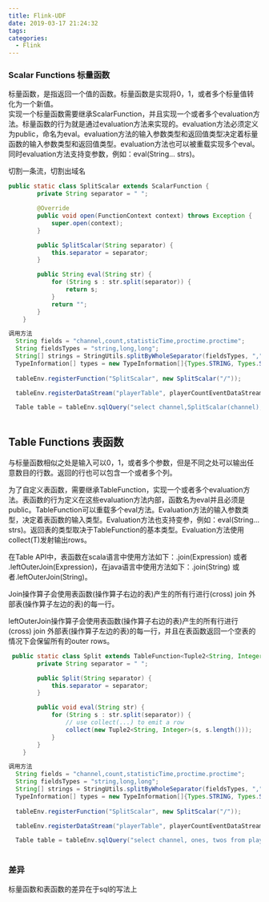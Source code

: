 ```yaml
---
title: Flink-UDF
date: 2019-03-17 21:24:32
tags:
categories:
  - Flink
---
```



### Scalar Functions 标量函数

标量函数，是指返回一个值的函数。标量函数是实现将0，1，或者多个标量值转化为一个新值。    
实现一个标量函数需要继承ScalarFunction，并且实现一个或者多个evaluation方法。标量函数的行为就是通过evaluation方法来实现的。evaluation方法必须定义为public，命名为eval。evaluation方法的输入参数类型和返回值类型决定着标量函数的输入参数类型和返回值类型。evaluation方法也可以被重载实现多个eval。同时evaluation方法支持变参数，例如：eval(String... strs)。

切割一条流，切割出域名
```java
public static class SplitScalar extends ScalarFunction {
        private String separator = " ";

        @Override
        public void open(FunctionContext context) throws Exception {
            super.open(context);
        }

        public SplitScalar(String separator) {
            this.separator = separator;
        }

        public String eval(String str) {
            for (String s : str.split(separator)) {
                return s;
            }
            return "";
        }
    }
```

```java
调用方法
  String fields = "channel,count,statisticTime,proctime.proctime";
  String fieldsTypes = "string,long,long";
  String[] strings = StringUtils.splitByWholeSeparator(fieldsTypes, ",");
  TypeInformation[] types = new TypeInformation[]{Types.STRING, Types.STRING, Types.LONG, Types.LONG};
  
  tableEnv.registerFunction("SplitScalar", new SplitScalar("/"));

  tableEnv.registerDataStream("playerTable", playerCountEventDataStream, fields);

  Table table = tableEnv.sqlQuery("select channel,SplitScalar(channel), sum(`count`) as `count`, statisticTime from playerTable group by channel,statisticTime,TUMBLE(proctime, INTERVAL '5' SECOND)");
       
```


## Table Functions 表函数

与标量函数相似之处是输入可以0，1，或者多个参数，但是不同之处可以输出任意数目的行数。返回的行也可以包含一个或者多个列。    

为了自定义表函数，需要继承TableFunction，实现一个或者多个evaluation方法。表函数的行为定义在这些evaluation方法内部，函数名为eval并且必须是public。TableFunction可以重载多个eval方法。Evaluation方法的输入参数类型，决定着表函数的输入类型。Evaluation方法也支持变参，例如：eval(String... strs)。返回表的类型取决于TableFunction的基本类型。Evaluation方法使用collect(T)发射输出rows。      

在Table API中，表函数在scala语言中使用方法如下：.join(Expression) 或者 .leftOuterJoin(Expression)，在java语言中使用方法如下：.join(String) 或者.leftOuterJoin(String)。

Join操作算子会使用表函数(操作算子右边的表)产生的所有行进行(cross) join 外部表(操作算子左边的表)的每一行。


leftOuterJoin操作算子会使用表函数(操作算子右边的表)产生的所有行进行(cross) join 外部表(操作算子左边的表)的每一行，并且在表函数返回一个空表的情况下会保留所有的outer rows。

```java
 public static class Split extends TableFunction<Tuple2<String, Integer>> {
        private String separator = " ";

        public Split(String separator) {
            this.separator = separator;
        }

        public void eval(String str) {
            for (String s : str.split(separator)) {
                // use collect(...) to emit a row
                collect(new Tuple2<String, Integer>(s, s.length()));
            }
        }
    }

```


```java
调用方法
  String fields = "channel,count,statisticTime,proctime.proctime";
  String fieldsTypes = "string,long,long";
  String[] strings = StringUtils.splitByWholeSeparator(fieldsTypes, ",");
  TypeInformation[] types = new TypeInformation[]{Types.STRING, Types.STRING, Types.LONG, Types.LONG};
  
  tableEnv.registerFunction("SplitScalar", new SplitScalar("/"));

  tableEnv.registerDataStream("playerTable", playerCountEventDataStream, fields);

  Table table = tableEnv.sqlQuery("select channel, ones, twos from playerTable LEFT JOIN LATERAL TABLE(split(channel)) as T(ones, twos) ON TRUE");
       
```


### 差异
标量函数和表函数的差异在于sql的写法上